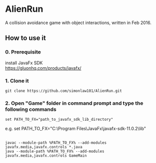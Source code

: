 # AlienRun

A collision avoidance game with object interactions, written in Feb 2016.

## How to use it

### 0. Prerequisite

install JavaFx SDK<br/>
https://gluonhq.com/products/javafx/

### 1. Clone it
```
git clone https://github.com/simonlaw101/AlienRun.git
```

### 2. Open "Game" folder in command prompt and type the following commands
```
set PATH_TO_FX="path_to_javafx_sdk_lib_directory"
```
e.g. set PATH_TO_FX="C:\Program Files\JavaFx\javafx-sdk-11.0.2\lib"
<br/><br/>
```
javac --module-path %PATH_TO_FX% --add-modules javafx.media,javafx.controls *.java
java --module-path %PATH_TO_FX% --add-modules javafx.media,javafx.controls GameMain
```
